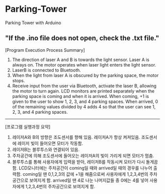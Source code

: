 # Parking-Tower
 Parking Tower with Arduino

"If the .ino file does not open, check the .txt file."
-------------------------------------------------------
[Program Execution Process Summary]
1. The direction of laser A and B is towards the light sensor. Laser A is always on. The motor operates when laser light enters the light sensor.
2. LaserB is connected to Bluetooth.
3. When the light from laser A is obscured by the parking space, the motor stops.
4. Receive input from the user via Bluetooth, activate the laser B, allowing the motor to turn again.
LCD monitors are printed separately when the parking space is coming and when it is arrived.
When coming, +1 is given to the user to show 1, 2, 3, and 4 parking spaces.
When arrived, 0 of the remaining values divided by 4 adds 4 so that the user can see 1, 2, 3, and 4 parking spaces.

-------------------------------------------------------
[프로그램 실행과정 요약]
1. 레이저A와 B의 방향은 조도센서를 향해 있음. 레이저A가 항상 켜져있음. 조도센서에 레이저 빛이 들어오면 모터가 작동함.
2. 레이저B는 블루투스와 연결되어 있음.
3. 주차공간에 의해 조도센서에 들어오는 레이저A의 빛이 가리게 되면 모터가 멈춤.
4. 블루투스를 통해 사용자에게 입력을 받아, 레이저B를 작동시켜 모터가 다시 돌게끔 함.
LCD모니터에는 주차공간이 coming일 때와 arrived일 때의 경우를 나누어 출력함.
coming일 땐 0,1,2,3의 값에 +1을 해줌으로써 사용자에게 1,2,3,4번의 주차공간으로 보여지게 함.
arrived일 땐 4로 나눈 나머지값들 중 0에는 4를 넣어 사용자에게 1,2,3,4번의 주차공간으로 보여지게 함.